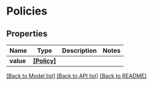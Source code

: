 # Policies

## Properties
Name | Type | Description | Notes
------------ | ------------- | ------------- | -------------
**value** | [**[Policy]**](Policy.md) |  | 

[[Back to Model list]](../README.md#documentation-for-models) [[Back to API list]](../README.md#documentation-for-api-endpoints) [[Back to README]](../README.md)



